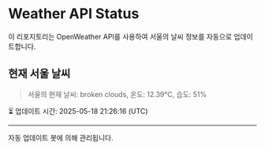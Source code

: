 
# Weather API Status

이 리포지토리는 OpenWeather API를 사용하여 서울의 날씨 정보를 자동으로 업데이트합니다.

## 현재 서울 날씨
> 서울의 현재 날씨: broken clouds, 온도: 12.39°C, 습도: 51%

⏳ 업데이트 시간: 2025-05-18 21:26:16 (UTC)

---
자동 업데이트 봇에 의해 관리됩니다.
